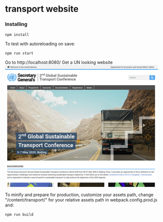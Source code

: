 # transport website
### Installing

```
npm install
```
To test with autoreloading on save:
```
npm run start
```
Go to http://localhost:8080/
Get a UN looking website
![Website screenshot](https://raw.githubusercontent.com/elneto/transport/7171681cb7d4cddc804a48444d159a18c82ce654/screenshot.png)

To minify and prepare for production, customize your assets path, change "/content/transport/" for your relative assets path in webpack.config.prod.js and:
```
npm run build
```
